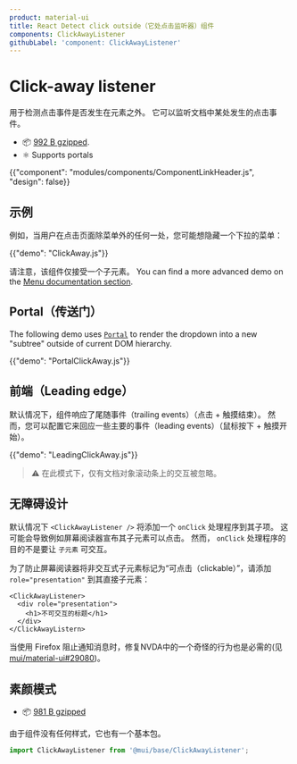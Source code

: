```yaml
---
product: material-ui
title: React Detect click outside（它处点击监听器）组件
components: ClickAwayListener
githubLabel: 'component: ClickAwayListener'
---
```


# Click-away listener

<p class="description">用于检测点击事件是否发生在元素之外。 它可以监听文档中某处发生的点击事件。</p>

- 📦 [992 B gzipped](/size-snapshot).
- ⚛️ Supports portals

{{"component": "modules/components/ComponentLinkHeader.js", "design": false}}

## 示例

例如，当用户在点击页面除菜单外的任何一处，您可能想隐藏一个下拉的菜单：

{{"demo": "ClickAway.js"}}

请注意，该组件仅接受一个子元素。 You can find a more advanced demo on the [Menu documentation section](/material-ui/react-menu/#menulist-composition).

## Portal（传送门）

The following demo uses [`Portal`](/material-ui/react-portal/) to render the dropdown into a new "subtree" outside of current DOM hierarchy.

{{"demo": "PortalClickAway.js"}}

## 前端（Leading edge）

默认情况下，组件响应了尾随事件（trailing events）（点击 + 触摸结束）。 然而，您可以配置它来回应一些主要的事件（leading events）（鼠标按下 + 触摸开始）。

{{"demo": "LeadingClickAway.js"}}

> ⚠️ 在此模式下，仅有文档对象滚动条上的交互被忽略。

## 无障碍设计

默认情况下 `<ClickAwayListener />` 将添加一个 `onClick` 处理程序到其子项。 这可能会导致例如屏幕阅读器宣布其子元素可以点击。 然而， `onClick` 处理程序的目的不是要让 `子元素` 可交互。

为了防止屏幕阅读器将非交互式子元素标记为“可点击（clickable）”，请添加 `role="presentation"` 到其直接子元素：

```tsx
<ClickAwayListener>
  <div role="presentation">
    <h1>不可交互的标题</h1>
  </div>
</ClickAwayListern>
```

当使用 Firefox 阻止通知消息时，修复NVDA中的一个奇怪的行为也是必需的(见 [mui/material-ui#29080](https://github.com/mui/material-ui/issues/29080))。

## 素颜模式

- 📦 [981 B gzipped](https://bundlephobia.com/package/@mui/base@latest)

由于组件没有任何样式，它也有一个基本包。

```js
import ClickAwayListener from '@mui/base/ClickAwayListener';
```
